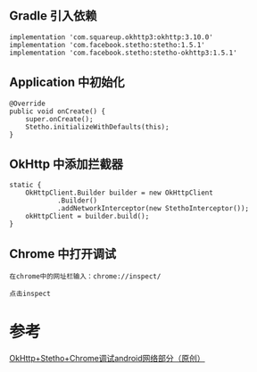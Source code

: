 



## Gradle 引入依赖
`````
implementation 'com.squareup.okhttp3:okhttp:3.10.0'
implementation 'com.facebook.stetho:stetho:1.5.1'
implementation 'com.facebook.stetho:stetho-okhttp3:1.5.1'
`````

## Application 中初始化
`````
@Override
public void onCreate() {
    super.onCreate();
    Stetho.initializeWithDefaults(this);
}
`````

## OkHttp 中添加拦截器

`````
static {
    OkHttpClient.Builder builder = new OkHttpClient
            .Builder()
            .addNetworkInterceptor(new StethoInterceptor());
    okHttpClient = builder.build();
}
`````

## Chrome 中打开调试

    在chrome中的网址栏输入：chrome://inspect/

    点击inspect
    
    
# 参考

[OkHttp+Stetho+Chrome调试android网络部分（原创）](http://www.itboth.com/d/63If6n/android)